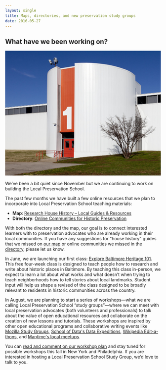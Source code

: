 ```yaml
---
layout: single
title: Maps, directories, and new preservation study groups
date: 2016-05-27
---
```

## What have we been working on?

![Columbus Signature Academy, Fodrea Campus. Columbus, Indiana. Photograph by Carol Highsmith, Library of Congress.](/assets/images/18659u.jpg)

We’ve been a bit quiet since November but we are continuing to work on building the Local Preservation School.

The past few months we have built a few online resources that we plan to incorporate into Local Preservation School teaching materials:

- **Map**: [Research House History – Local Guides & Resources](https://localpast.cartodb.com/viz/10a62bdc-234f-11e6-8ca1-0e3ff518bd15/public_map)
- **Directory**: [Online Communities for Historic Preservation](https://docs.google.com/spreadsheets/d/1NBImLcBi2DGlNsJJWDz1nhGh85BTgeQjczLYLscxOfs/edit?usp=sharing)

With both the directory and the map, our goal is to connect interested learners with to preservation advocates who are already working in their local communities. If you have any suggestions for "house history" guides that we missed on [our map](http://localpast.cartodb.com/viz/10a62bdc-234f-11e6-8ca1-0e3ff518bd15/public_map) or online communities we missed in the [directory](http://docs.google.com/spreadsheets/d/1NBImLcBi2DGlNsJJWDz1nhGh85BTgeQjczLYLscxOfs/edit?usp=sharing), please let us know.

In June, we are launching our first class: [Explore Baltimore Heritage 101](http://baltimoreheritage.org/education/sign-explore-baltimore-heritage-101-free-four-week-class-local-preservation-school/). This free four-week class is designed to teach people how to research and write about historic places in Baltimore. By teaching this class in-person, we expect to learn a lot about what works and what doesn’t when trying to teach neighborhoods how to tell stories about local landmarks. Student input will help us shape a revised of the class designed to be broadly relevant to residents in historic communities across the country.

In August, we are planning to start a series of workshops—what we are calling Local Preservation School “study groups”—where we can meet with local preservation advocates (both volunteers and professionals) to talk about the value of open educational resources and collaborate on the creation of new lessons and tutorials. These workshops are inspired by other open educational programs and collaborative writing events like [Mozilla Study Groups](https://mozillascience.github.io/studyGroupHandbook/), [School of Data's Data Expeditions](http://schoolofdata.org/data-expeditions/), [Wikipedia Edit-a-thons](https://en.wikipedia.org/wiki/Wikipedia:How_to_run_an_edit-a-thon), and [Maptime's local meetups](http://maptime.io/about/).
  
You can [read and comment on our workshop plan](https://docs.google.com/document/d/1HZFJS8P553LBmVAS19z-KHh5hx-Et3M24Zfgx5vOa54/edit?usp=sharing) and stay tuned for possible workshops this fall in New York and Philadelphia. If you are interested in hosting a Local Preservation School Study Group, we’d love to talk to you.
